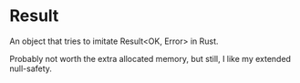 # Result

An object that tries to imitate Result<OK, Error> in Rust. 

Probably not worth the extra allocated memory, but still, I like my extended null-safety.
